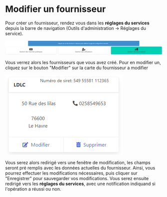 # Modifier un fournisseur



Pour créer un fournisseur, rendez vous dans les **réglages du services** depuis la barre de navigation (Outils d'administration -> Réglages du service).

![Cliquez sur le bouton à droite "Gestion des fournisseurs"](<../../.gitbook/assets/image (13) (1).png>)

Vous verrez alors les fournisseurs que vous avez créé. Pour en modifier un, cliquez sur le bouton "Modifier" sur la carte du fournisseur a modifier

![Un exemple de fournisseur](<../../.gitbook/assets/image (16) (1).png>)

Vous serez alors redirigé vers une fenêtre de modification, les champs seront pré remplis avec les données actuelles du fournisseur. Ainsi, vous pourrez effectuer les modifications nécessaires, puis cliquer sur "Enregistrer" pour sauvegarder vos modifications. Vous serez ensuite redirigé vers les **réglages du services**, avec une notification indiquand si l'opération a réussi ou non.&#x20;
